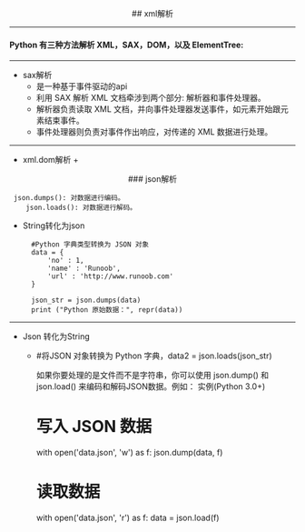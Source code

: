 <center>  
## xml解析 
</center>

----

#### Python 有三种方法解析 XML，SAX，DOM，以及 ElementTree:

---
+ sax解析
	+ 是一种基于事件驱动的api
	+ 利用 SAX 解析 XML 文档牵涉到两个部分: 解析器和事件处理器。
	+ 解析器负责读取 XML 文档，并向事件处理器发送事件，如元素开始跟元素结束事件。
	+ 事件处理器则负责对事件作出响应，对传递的 XML 数据进行处理。

---

+ xml.dom解析
	+ 




<center>
### json解析
</center>

	 json.dumps(): 对数据进行编码。
	    json.loads(): 对数据进行解码。

+ String转化为json

		#Python 字典类型转换为 JSON 对象
		data = {
		    'no' : 1,
		    'name' : 'Runoob',
		    'url' : 'http://www.runoob.com'
		}
		 
		json_str = json.dumps(data)
		print ("Python 原始数据：", repr(data))

---

+ Json 转化为String
	+ #将JSON 对象转换为 Python 字典，data2 = json.loads(json_str)





		如果你要处理的是文件而不是字符串，你可以使用 json.dump() 和 json.load() 来编码和解码JSON数据。例如：
		实例(Python 3.0+)
		# 写入 JSON 数据
		with open('data.json', 'w') as f:
		    json.dump(data, f)
		 
		# 读取数据
		with open('data.json', 'r') as f:
		    data = json.load(f)

































































































